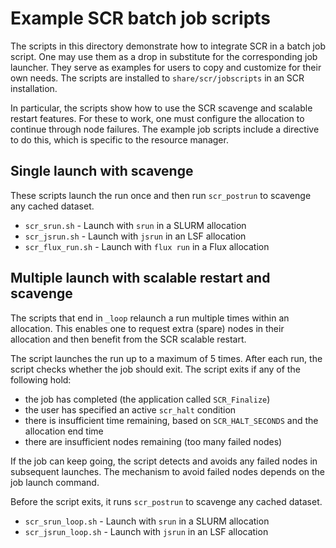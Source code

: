 # Example SCR batch job scripts
The scripts in this directory demonstrate how to integrate SCR in a batch job script.
One may use them as a drop in substitute for the corresponding job launcher.
They serve as examples for users to copy and customize for their own needs.
The scripts are installed to ``share/scr/jobscripts`` in an SCR installation.

In particular, the scripts show how to use the SCR scavenge and scalable restart features.
For these to work, one must configure the allocation to continue through node failures.
The example job scripts include a directive to do this, which is specific to the resource manager.

## Single launch with scavenge
These scripts launch the run once and then run ``scr_postrun`` to scavenge any cached dataset.

- ``scr_srun.sh``  - Launch with ``srun`` in a SLURM allocation
- ``scr_jsrun.sh`` - Launch with ``jsrun`` in an LSF allocation
- ``scr_flux_run.sh`` - Launch with ``flux run`` in a Flux allocation

## Multiple launch with scalable restart and scavenge
The scripts that end in ``_loop`` relaunch a run multiple times within an allocation.
This enables one to request extra (spare) nodes in their allocation and then benefit from the SCR scalable restart.

The script launches the run up to a maximum of 5 times.
After each run, the script checks whether the job should exit.
The script exits if any of the following hold:
- the job has completed (the application called ``SCR_Finalize``)
- the user has specified an active ``scr_halt`` condition
- there is insufficient time remaining, based on ``SCR_HALT_SECONDS`` and the allocation end time
- there are insufficient nodes remaining (too many failed nodes)

If the job can keep going, the script detects and avoids any failed nodes in subsequent launches.
The mechanism to avoid failed nodes depends on the job launch command.

Before the script exits, it runs ``scr_postrun`` to scavenge any cached dataset.

- ``scr_srun_loop.sh`` - Launch with ``srun`` in a SLURM allocation
- ``scr_jsrun_loop.sh`` - Launch with ``jsrun`` in an LSF allocation
